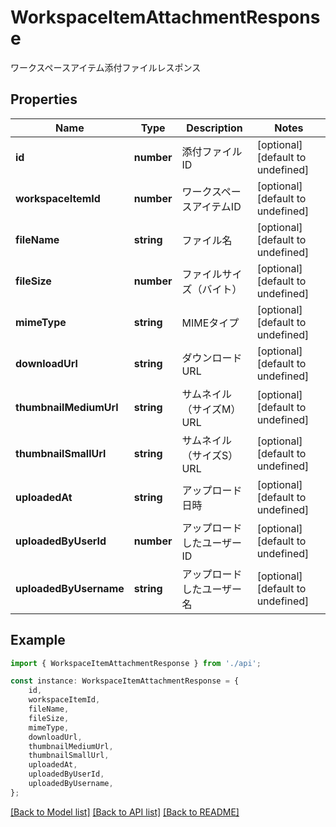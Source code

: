 # WorkspaceItemAttachmentResponse

ワークスペースアイテム添付ファイルレスポンス

## Properties

Name | Type | Description | Notes
------------ | ------------- | ------------- | -------------
**id** | **number** | 添付ファイルID | [optional] [default to undefined]
**workspaceItemId** | **number** | ワークスペースアイテムID | [optional] [default to undefined]
**fileName** | **string** | ファイル名 | [optional] [default to undefined]
**fileSize** | **number** | ファイルサイズ（バイト） | [optional] [default to undefined]
**mimeType** | **string** | MIMEタイプ | [optional] [default to undefined]
**downloadUrl** | **string** | ダウンロードURL | [optional] [default to undefined]
**thumbnailMediumUrl** | **string** | サムネイル（サイズM）URL | [optional] [default to undefined]
**thumbnailSmallUrl** | **string** | サムネイル（サイズS）URL | [optional] [default to undefined]
**uploadedAt** | **string** | アップロード日時 | [optional] [default to undefined]
**uploadedByUserId** | **number** | アップロードしたユーザーID | [optional] [default to undefined]
**uploadedByUsername** | **string** | アップロードしたユーザー名 | [optional] [default to undefined]

## Example

```typescript
import { WorkspaceItemAttachmentResponse } from './api';

const instance: WorkspaceItemAttachmentResponse = {
    id,
    workspaceItemId,
    fileName,
    fileSize,
    mimeType,
    downloadUrl,
    thumbnailMediumUrl,
    thumbnailSmallUrl,
    uploadedAt,
    uploadedByUserId,
    uploadedByUsername,
};
```

[[Back to Model list]](../README.md#documentation-for-models) [[Back to API list]](../README.md#documentation-for-api-endpoints) [[Back to README]](../README.md)
